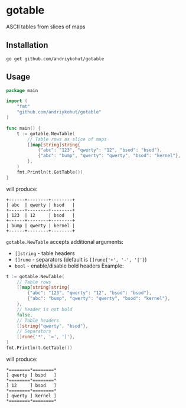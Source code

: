 gotable
=======

ASCII tables from slices of maps

## Installation
`go get github.com/andriykohut/gotable`
## Usage
```go
package main

import (
	"fmt"
	"github.com/andriykohut/gotable"
)

func main() {
	t := gotable.NewTable(
	  	// Table rows as slice of maps
		[]map[string]string{
			{"abc": "123", "qwerty": "12", "bsod": "bsod"},
			{"abc": "bump", "qwerty": "qwerty", "bsod": "kernel"},
		},
	)
	fmt.Println(t.GetTable())
}
```
will produce:
```
+------+--------+--------+
| abc  | qwerty | bsod   |
+------+--------+--------+
| 123  | 12     | bsod   |
+------+--------+--------+
| bump | qwerty | kernel |
+------+--------+--------+
```
`gotable.NewTable` accepts additional arguments:
* `[]string` - table headers
* `[]rune` - separators (default is `[]rune{'+', '-', '|'}`)
* `bool` - enable/disable bold headers
Example:
```go
t := gotable.NewTable(
	// Table rows
	[]map[string]string{
		{"abc": "123", "qwerty": "12", "bsod": "bsod"},
		{"abc": "bump", "qwerty": "qwerty", "bsod": "kernel"},
	},
	// header is not bold
	false,
	// Table headers
	[]string{"qwerty", "bsod"},
	// Separators
	[]rune{'*', '=', ']'},
)
fmt.Println(t.GetTable())

```
will produce:
```
*========*========*
] qwerty ] bsod   ]
*========*========*
] 12     ] bsod   ]
*========*========*
] qwerty ] kernel ]
*========*========*
```
